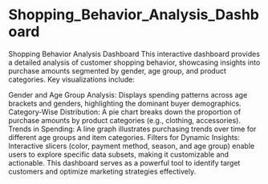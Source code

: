 # Shopping_Behavior_Analysis_Dashboard
Shopping Behavior Analysis Dashboard
This interactive dashboard provides a detailed analysis of customer shopping behavior, showcasing insights into purchase amounts segmented by gender, age group, and product categories. Key visualizations include:

Gender and Age Group Analysis: Displays spending patterns across age brackets and genders, highlighting the dominant buyer demographics.
Category-Wise Distribution: A pie chart breaks down the proportion of purchase amounts by product categories (e.g., clothing, accessories).
Trends in Spending: A line graph illustrates purchasing trends over time for different age groups and item categories.
Filters for Dynamic Insights: Interactive slicers (color, payment method, season, and age group) enable users to explore specific data subsets, making it customizable and actionable.
This dashboard serves as a powerful tool to identify target customers and optimize marketing strategies effectively.


